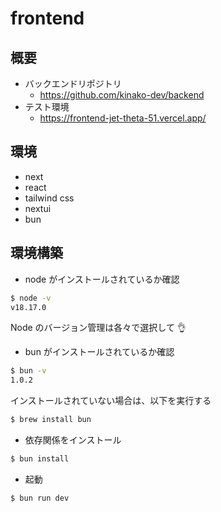 # frontend

## 概要

- バックエンドリポジトリ
  - https://github.com/kinako-dev/backend
- テスト環境
  - https://frontend-jet-theta-51.vercel.app/

## 環境

- next
- react
- tailwind css
- nextui
- bun

## 環境構築

- node がインストールされているか確認

```bash
$ node -v
v18.17.0
```

Node のバージョン管理は各々で選択して 👌

- bun がインストールされているか確認

```bash
$ bun -v
1.0.2
```

インストールされていない場合は、以下を実行する

```bash
$ brew install bun
```

- 依存関係をインストール

```bash
$ bun install
```

- 起動

```bash
$ bun run dev
```
